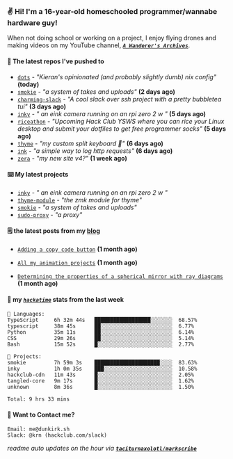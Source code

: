 ### ✌️ Hi! I'm a 16-year-old homeschooled programmer/wannabe hardware guy!

When not doing school or working on a project, I enjoy flying drones and making videos on my YouTube channel, [**_`A Wanderer's Archives`_**](https://youtube.com/@wanderer.archives).

#### 👷 The latest repos I've pushed to

- [`dots`](https://github.com/taciturnaxolotl/dots) - _"Kieran's opinionated (and probably slightly dumb) nix config"_ **(today)**
- [`smokie`](https://github.com/taciturnaxolotl/smokie) - _"a system of takes and uploads"_ **(2 days ago)**
- [`charming-slack`](https://github.com/taciturnaxolotl/charming-slack) - _"A cool slack over ssh project with a pretty bubbletea tui"_ **(3 days ago)**
- [`inky`](https://github.com/taciturnaxolotl/inky) - _" an eink camera running on an rpi zero 2 w "_ **(5 days ago)**
- [`riceathon`](https://github.com/hackclub/riceathon) - _"Upcoming Hack Club YSWS where you can rice your Linux desktop and submit your dotfiles to get free programmer socks"_ **(5 days ago)**
- [`thyme`](https://github.com/taciturnaxolotl/thyme) - _"my custom split keyboard 🫶"_ **(6 days ago)**
- [`ink`](https://github.com/taciturnaxolotl/ink) - _"a simple way to log http requests"_ **(6 days ago)**
- [`zera`](https://github.com/taciturnaxolotl/zera) - _"my new site v4?"_ **(1 week ago)**

#### ⌨️ My latest projects

- [`inky`](https://github.com/taciturnaxolotl/inky) - _" an eink camera running on an rpi zero 2 w "_
- [`thyme-module`](https://github.com/taciturnaxolotl/thyme-module) - _"the zmk module for thyme"_
- [`smokie`](https://github.com/taciturnaxolotl/smokie) - _"a system of takes and uploads"_
- [`sudo-proxy`](https://github.com/taciturnaxolotl/sudo-proxy) - _"a proxy"_

#### 🗒️ the latest posts from my [blog](https://dunkirk.sh)

- [`Adding a copy code button`](https://dunkirk.sh/blog/adding-a-copy-button/) **(1 month ago)**

- [`All my animation projects`](https://dunkirk.sh/blog/my-animations/) **(1 month ago)**

- [`Determining the properties of a spherical mirror with ray diagrams`](https://dunkirk.sh/blog/spherical-ray-diagrams/) **(1 month ago)**



#### 📡 my [_`hackatime`_](https://waka.hackclub.com) stats from the last week

```text
💾 Languages:
TypeScript     6h 32m 44s   ██████████████████░░░░░░░  68.57%
typescript     38m 45s      ██░░░░░░░░░░░░░░░░░░░░░░░  6.77%
Python         35m 11s      ██░░░░░░░░░░░░░░░░░░░░░░░  6.14%
CSS            29m 26s      ██░░░░░░░░░░░░░░░░░░░░░░░  5.14%
Bash           15m 52s      █░░░░░░░░░░░░░░░░░░░░░░░░  2.77%

💼 Projects:
smokie         7h 59m 3s    █████████████████████░░░░  83.63%
inky           1h 0m 35s    ███░░░░░░░░░░░░░░░░░░░░░░  10.58%
hackclub-cdn   11m 43s      █░░░░░░░░░░░░░░░░░░░░░░░░  2.05%
tangled-core   9m 17s       █░░░░░░░░░░░░░░░░░░░░░░░░  1.62%
unknown        8m 36s       █░░░░░░░░░░░░░░░░░░░░░░░░  1.50%

Total: 9 hrs 33 mins
```

#### 📮 Want to Contact me?

```text
Email: me@dunkirk.sh
Slack: @krn (hackclub.com/slack)
```

_readme auto updates on the hour via [**`taciturnaxolotl/markscribe`**](https://github.com/taciturnaxolotl/markscribe)_
